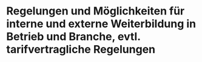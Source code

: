 # Regelungen und Möglichkeiten für interne und externe Weiterbildung in Betrieb und Branche, evtl. tarifvertragliche Regelungen

